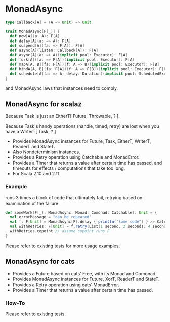 # MonadAsync

```scala
type Callback[A] = (A => Unit) => Unit

trait MonadAsync[F[_]] {
  def now[A](a: A): F[A]
  def delay[A](a: => A): F[A]
  def suspend[A](fa: => F[A]): F[A]
  def async[A](listen: Callback[A]): F[A]
  def async[A](a: => A)(implicit pool: Executor): F[A]
  def fork[A](fa: => F[A])(implicit pool: Executor): F[A]
  def mapA[A, B](fa: F[A])(f: A => B)(implicit pool: Executor): F[B]
  def bindA[A, B](fa: F[A])(f: A => F[B])(implicit pool: Executor): F[B]
  def schedule[A](a: => A, delay: Duration)(implicit pool: ScheduledExecutorService): F[A]
}

```

and MonadAsync laws that instances need to comply. 

## MonadAsync for scalaz

Because Task is just an EitherT[ Future, Throwable, ? ].

Because Task's handy operations (handle, timed, retry) are lost when you have a WriterT[ Task, ? ]

- Provides MonadAsync instances for Future, Task, EitherT, WriterT, ReaderT and StateT.
- Also Nondeterminism instances.
- Provides a Retry operation using Catchable and MonadError.
- Provides a Timer that returns a value after certain time has passed, and timeouts for effects / computations that take too long.
- For Scala 2.10 and 2.11

### Example

runs 3 times a block of code that ultimately fail, retrying based on examination of the failure

```scala
def someWork[F[_]: MonadAsync: Monad: Comonad: Catchable]: Unit = {
  val errorMessage = "can be repeated"
  val f: F[Unit] = MonadAsync[F].delay { println("Some code") } >> Catchable[F].fail(new Exception(errorMessage))
  val withRetries: F[Unit] = f.retry(List(1 second, 2 seconds, 4 seconds), { _.getMessage == errorMessage })
  withRetries.copoint // assume copoint runs F
}
```

Please refer to existing tests for more usage examples.

## MonadAsync for cats

- Provides a Future based on cats' Free, with its Monad and Comonad.
- Provides MonadAsync instances for Future, XorT, ReaderT and StateT.
- Provides a Retry operation using cats' MonadError.
- Provides a Timer that returns a value after certain time has passed.  

### How-To

Please refer to existing tests.